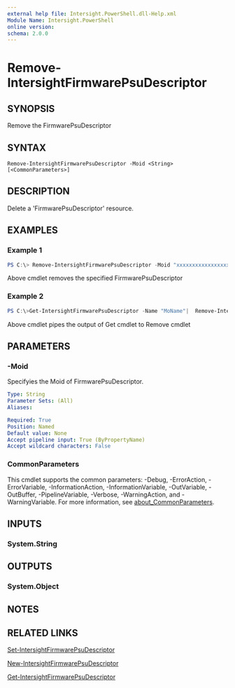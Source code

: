 ```yaml
---
external help file: Intersight.PowerShell.dll-Help.xml
Module Name: Intersight.PowerShell
online version:
schema: 2.0.0
---
```


# Remove-IntersightFirmwarePsuDescriptor

## SYNOPSIS
Remove the FirmwarePsuDescriptor

## SYNTAX

```
Remove-IntersightFirmwarePsuDescriptor -Moid <String> [<CommonParameters>]
```

## DESCRIPTION
Delete a &apos;FirmwarePsuDescriptor&apos; resource.

## EXAMPLES

### Example 1
```powershell
PS C:\> Remove-IntersightFirmwarePsuDescriptor -Moid "xxxxxxxxxxxxxxxxxxxxxxxxxxx"
```
Above cmdlet removes the specified FirmwarePsuDescriptor 

### Example 2
```powershell
PS C:\>Get-IntersightFirmwarePsuDescriptor -Name "MoName"|  Remove-IntersightFirmwarePsuDescriptor
```
Above cmdlet pipes the output of Get cmdlet to Remove cmdlet

## PARAMETERS

### -Moid
Specifyies the Moid of FirmwarePsuDescriptor.

```yaml
Type: String
Parameter Sets: (All)
Aliases:

Required: True
Position: Named
Default value: None
Accept pipeline input: True (ByPropertyName)
Accept wildcard characters: False
```

### CommonParameters
This cmdlet supports the common parameters: -Debug, -ErrorAction, -ErrorVariable, -InformationAction, -InformationVariable, -OutVariable, -OutBuffer, -PipelineVariable, -Verbose, -WarningAction, and -WarningVariable. For more information, see [about_CommonParameters](http://go.microsoft.com/fwlink/?LinkID=113216).

## INPUTS

### System.String

## OUTPUTS

### System.Object
## NOTES

## RELATED LINKS

[Set-IntersightFirmwarePsuDescriptor](./Set-IntersightFirmwarePsuDescriptor.md)

[New-IntersightFirmwarePsuDescriptor](./New-IntersightFirmwarePsuDescriptor.md)

[Get-IntersightFirmwarePsuDescriptor](./Get-IntersightFirmwarePsuDescriptor.md)

